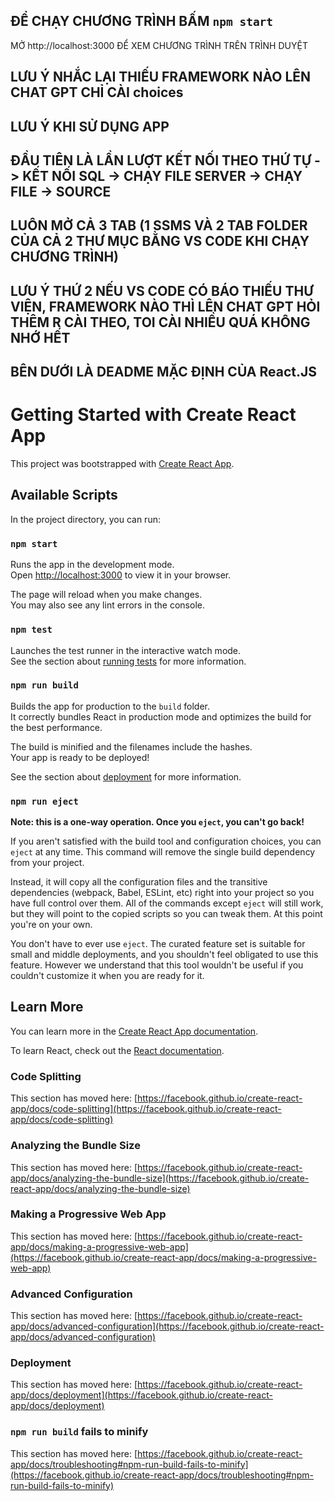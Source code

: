 ## ĐỂ CHẠY CHƯƠNG TRÌNH BẤM `npm start`

MỞ http://localhost:3000 ĐỂ XEM CHƯƠNG TRÌNH TRÊN TRÌNH DUYỆT

## LƯU Ý NHẮC LẠI THIẾU FRAMEWORK NÀO LÊN CHAT GPT CHỈ CÀI choices

## LƯU Ý KHI SỬ DỤNG APP

## ĐẦU TIÊN LÀ LẦN LƯỢT KẾT NỐI THEO THỨ TỰ -> KẾT NỐI SQL -> CHẠY FILE SERVER -> CHẠY FILE -> SOURCE 

## LUÔN MỞ CẢ 3 TAB (1 SSMS VÀ 2 TAB FOLDER CỦA CẢ 2 THƯ MỤC BẰNG VS CODE KHI CHẠY CHƯƠNG TRÌNH)

## LƯU Ý THỨ 2 NẾU VS CODE CÓ BÁO THIẾU THƯ VIỆN, FRAMEWORK NÀO THÌ LÊN CHAT GPT HỎI THÊM R CÀI THEO, TOI CÀI NHIỀU QUÁ KHÔNG NHỚ HẾT

## BÊN DƯỚI LÀ DEADME MẶC ĐỊNH CỦA React.JS

# Getting Started with Create React App

This project was bootstrapped with [Create React App](https://github.com/facebook/create-react-app).

## Available Scripts

In the project directory, you can run:

### `npm start`

Runs the app in the development mode.\
Open [http://localhost:3000](http://localhost:3000) to view it in your browser.

The page will reload when you make changes.\
You may also see any lint errors in the console.

### `npm test`

Launches the test runner in the interactive watch mode.\
See the section about [running tests](https://facebook.github.io/create-react-app/docs/running-tests) for more information.

### `npm run build`

Builds the app for production to the `build` folder.\
It correctly bundles React in production mode and optimizes the build for the best performance.

The build is minified and the filenames include the hashes.\
Your app is ready to be deployed!

See the section about [deployment](https://facebook.github.io/create-react-app/docs/deployment) for more information.

### `npm run eject`

**Note: this is a one-way operation. Once you `eject`, you can't go back!**

If you aren't satisfied with the build tool and configuration choices, you can `eject` at any time. This command will remove the single build dependency from your project.

Instead, it will copy all the configuration files and the transitive dependencies (webpack, Babel, ESLint, etc) right into your project so you have full control over them. All of the commands except `eject` will still work, but they will point to the copied scripts so you can tweak them. At this point you're on your own.

You don't have to ever use `eject`. The curated feature set is suitable for small and middle deployments, and you shouldn't feel obligated to use this feature. However we understand that this tool wouldn't be useful if you couldn't customize it when you are ready for it.

## Learn More

You can learn more in the [Create React App documentation](https://facebook.github.io/create-react-app/docs/getting-started).

To learn React, check out the [React documentation](https://reactjs.org/).

### Code Splitting

This section has moved here: [https://facebook.github.io/create-react-app/docs/code-splitting](https://facebook.github.io/create-react-app/docs/code-splitting)

### Analyzing the Bundle Size

This section has moved here: [https://facebook.github.io/create-react-app/docs/analyzing-the-bundle-size](https://facebook.github.io/create-react-app/docs/analyzing-the-bundle-size)

### Making a Progressive Web App

This section has moved here: [https://facebook.github.io/create-react-app/docs/making-a-progressive-web-app](https://facebook.github.io/create-react-app/docs/making-a-progressive-web-app)

### Advanced Configuration

This section has moved here: [https://facebook.github.io/create-react-app/docs/advanced-configuration](https://facebook.github.io/create-react-app/docs/advanced-configuration)

### Deployment

This section has moved here: [https://facebook.github.io/create-react-app/docs/deployment](https://facebook.github.io/create-react-app/docs/deployment)

### `npm run build` fails to minify

This section has moved here: [https://facebook.github.io/create-react-app/docs/troubleshooting#npm-run-build-fails-to-minify](https://facebook.github.io/create-react-app/docs/troubleshooting#npm-run-build-fails-to-minify)
